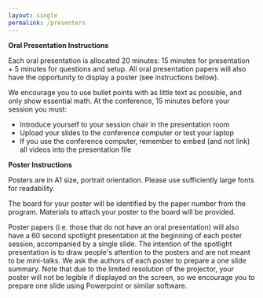 ```yaml
---
layout: single
permalink: /presenters
---
```


**Oral Presentation Instructions**

Each oral presentation is allocated 20 minutes: 15 minutes for presentation + 5 minutes for questions and setup. All oral presentation papers will also have the opportunity to display a poster (see instructions below).

We encourage you to use bullet points with as little text as possible, and only show essential math. At the conference, 15 minutes before your session you must:
- Introduce yourself to your session chair in the presentation room
- Upload your slides to the conference computer or test your laptop
- If you use the conference computer, remember to embed (and not link) all videos into the presentation file

**Poster Instructions**

Posters are in A1 size, portrait orientation. Please use sufficiently large fonts for readability.

The board for your poster will be identified by the paper number from the program. Materials to attach your poster to the board will be provided.

Poster papers (i.e. those that do not have an oral presentation) will also have a 60 second spotlight presentation at the beginning of each poster session, accompanied by a single slide. The intention of the spotlight presentation is to draw people's attention to the posters and are not meant to be mini-talks. We ask the authors of each poster to prepare a one slide summary. Note that due to the limited resolution of the projector, your poster will not be legible if displayed on the screen, so we encourage you to prepare one slide using Powerpoint or similar software.